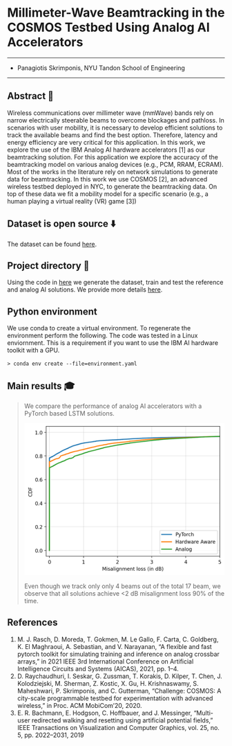 # Millimeter-Wave Beamtracking in the COSMOS Testbed Using Analog AI Accelerators
---
* Panagiotis Skrimponis, NYU Tandon School of Engineering
---

## Abstract &#x1F4D8;
Wireless communications over millimeter wave (mmWave) bands rely on narrow electrically steerable beams to overcome blockages and pathloss. In scenarios with user mobility, it is necessary to develop efficient solutions to track the available beams and find the best option. Therefore, latency and energy efficiency are very critical for this application. In this work, we explore the use of the IBM Analog AI hardware accelerators [1] as our beamtracking solution. For this application we explore the accuracy of the beamtracking model on various analog devices (e.g., PCM, RRAM, ECRAM). Most of the works in the literature rely on network simulations to generate data for beamtracking. In this work we use COSMOS [2], an advanced wireless testbed deployed in NYC, to generate the beamtracking data. On top of these data we fit a mobility model for a specific scenario (e.g., a human playing a virtual reality (VR) game [3])

## Dataset is open source :arrow_down:
The dataset can be found [here](https://drive.google.com/file/d/1J3RXL1FtX_H-Bjax4-G_3GRF6OosaxbD/view?usp=share_link).

## Project directory :open_file_folder:
Using the code in [here](https://github.com/skrimpon/mmw-beamtrack/tree/main/project) we generate the dataset, train and test the reference and analog AI solutions. We provide more details [here](https://raw.githubusercontent.com/skrimpon/mmw-beamtrack/main/project/README.md).

## Python environment
We use conda to create a virtual environment. To regenerate the environment perform the following. The code was tested in a Linux enviornment. This is a requirement if you want to use the IBM AI hardware toolkit with a GPU.
```shell
> conda env create --file=environment.yaml
```

## Main results :mortar_board:
> We compare the performance of analog AI accelerators with a PyTorch based LSTM solutions.
> 
> ![Results](https://raw.githubusercontent.com/skrimpon/mmw-beamtrack/main/performance_eval.png)
>
> Even though we track only only 4 beams out of the total 17 beam, we observe that all solutions achieve <2 dB misalignment loss 90% of the time. 

## References
1. M. J. Rasch, D. Moreda, T. Gokmen, M. Le Gallo, F. Carta, C. Goldberg, K. El Maghraoui, A. Sebastian, and V. Narayanan, “A flexible and fast pytorch
   toolkit for simulating training and inference on analog crossbar arrays,” in 2021 IEEE 3rd International Conference on Artificial Intelligence Circuits and
   Systems (AICAS), 2021, pp. 1–4.
2. D. Raychaudhuri, I. Seskar, G. Zussman, T. Korakis, D. Kilper, T. Chen, J. Kolodziejski, M. Sherman, Z. Kostic, X. Gu, H. Krishnaswamy, S. Maheshwari,
   P. Skrimponis, and C. Gutterman, “Challenge: COSMOS: A city-scale programmable testbed for experimentation with advanced wireless,” in Proc. ACM
   MobiCom’20, 2020.
3. E. R. Bachmann, E. Hodgson, C. Hoffbauer, and J. Messinger, “Multi-user redirected walking and resetting using artificial potential fields,” IEEE
   Transactions on Visualization and Computer Graphics, vol. 25, no. 5, pp. 2022–2031, 2019
